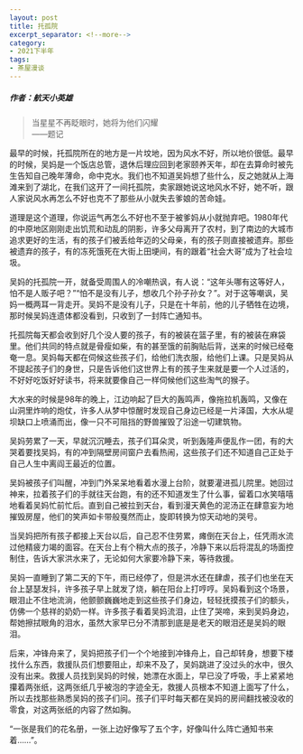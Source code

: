 ```yaml
---
layout: post
title: 托孤院
excerpt_separator: <!--more-->
category: 
- 2021下半年
tags:
- 茶屋漫谈
---
```


##### 作者：航天小英雄




> 当星星不再眨眼时，她将为他们闪耀  
>                          ——题记

最早的时候，托孤院所在的地方是一片坟地，因为风水不好，所以地价很低。最早的时候，吴妈是一个饭店总管，退休后理应回到老家颐养天年，却在去算命时被先生告知自己晚年薄命，命中克水。我们也不知道吴妈想了些什么，反之她就从上海滩来到了湖北，在我们这开了一间托孤院，卖家跟她说这地风水不好，她不听，跟人家说风水再怎么不好也克不了那些从小就失去爹娘的苦命娃。

道理是这个道理，你说运气再怎么不好也不至于被爹妈从小就抛弃吧。1980年代的中原地区刚刚走出饥荒和动乱的阴影，许多父母离开了农村，到了南边的大城市追求更好的生活，有的孩子们被丢给年迈的父母亲，有的孩子则直接被遗弃。那些被遗弃的孩子，有的冻死饿死在大街上田埂间，有的跟着“社会大哥”成为了社会垃圾。

吴妈的托孤院一开，就备受周围人的冷嘲热讽，有人说：“这年头哪有这等好人，怕不是人贩子吧？”“怕不是没有儿子，想收几个孙子孙女？”。对于这等嘲讽，吴妈一概两耳一背走开。吴妈不是没有儿子，只是在十年前，他的儿子牺牲在边境，那时候吴妈连遗体都没看到，只收到了一封阵亡通知书。

托孤院每天都会收到好几个没人要的孩子，有的被装在篮子里，有的被装在麻袋里。他们共同的特点就是骨瘦如柴，有的甚至饿的前胸贴后背，送来的时候已经奄奄一息。吴妈每天都在伺候这些孩子们，给他们洗衣服，给他们上课。只是吴妈从不提起孩子们的身世，只是告诉他们这世界上有的孩子生来就是要一个人过活的，不好好吃饭好好读书，将来就要像自己一样伺候他们这些淘气的猴子。

大水来的时候是98年的晚上，江边响起了巨大的轰鸣声，像拖拉机轰鸣，又像在山洞里炸响的炮仗，许多人从梦中惊醒时发现自己身边已经是一片泽国，大水从堤坝缺口上喷涌而出，像一只不可阻挡的野兽摧毁了沿途一切建筑物。

吴妈劳累了一天，早就沉沉睡去，孩子们耳朵灵，听到轰隆声便乱作一团，有的大哭着要找吴妈，有的冲到隔壁房间窗户去看热闹，这些孩子们还不知道自己正处于自己人生中离阎王最近的位置。

吴妈被孩子们叫醒，冲到门外呆呆地看着水漫上台阶，就要灌进孤儿院里。她回过神来，拉着孩子们的手就往天台跑，有的还不知道发生了什么事，留着口水笑嘻嘻地看着吴妈忙前忙后。直到自己被拉到天台，看到漫天黄色的泥汤正在肆意妄为地摧毁房屋，他们的笑声如卡带般戛然而止，旋即转换为惊天动地的哭号。

当吴妈把所有孩子都接上天台以后，自己忍不住劳累，瘫倒在天台上，任凭雨水流过他精疲力竭的面容。在天台上有个稍大点的孩子，冷静下来以后将混乱的场面控制住，告诉大家洪水来了，无论如何大家要冷静下来，等待救援。

吴妈一直睡到了第二天的下午，雨已经停了，但是洪水还在肆虐，孩子们也坐在天台上瑟瑟发抖，许多孩子早上就发了烧，躺在阳台上打哼哼。吴妈看到这个场景，眼泪止不住地流淌，他颤颤巍巍地走到这些孩子们身边，轻轻抚摸孩子们的额头，仿佛一个慈祥的奶奶一样。许多孩子看着吴妈流泪，止住了哭啼，来到吴妈身边，帮她擦拭眼角的泪水，虽然大家早已分不清那到底是是老天的眼泪还是吴妈的眼泪。

后来，冲锋舟来了，吴妈把孩子们一个个地接到冲锋舟上，自己却转身，想要下楼找什么东西，救援队员们想要阻止，却来不及了，吴妈跳进了没过头的水中，很久没有出来。救援人员找到吴妈的时候，她漂在水面上，早已没了呼吸，手上紧紧地攥着两张纸，这两张纸几乎被泡的字迹全无，救援人员根本不知道上面写了什么，所以去找那些熟悉吴妈的孩子们问。孩子们平时每天都在吴妈的房间翻找被没收的零食，对这两张纸的内容了然如胸。

“一张是我们的花名册，一张上边好像写了五个字，好像叫什么阵亡通知书来着……”。